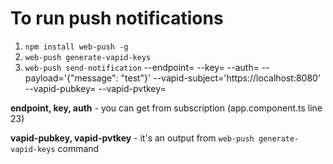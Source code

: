 # To run push notifications

1. `npm install web-push -g`
2. `web-push generate-vapid-keys`
3. `web-push send-notification`
     --endpoint=
     --key=
     --auth=
     --payload='{\"message\": \"test\"}' 
     --vapid-subject='https://localhost:8080' 
     --vapid-pubkey=
     --vapid-pvtkey=

**endpoint, key, auth** - you can get from subscription (app.component.ts line 23)

**vapid-pubkey, vapid-pvtkey** - it's an output from `web-push generate-vapid-keys` command